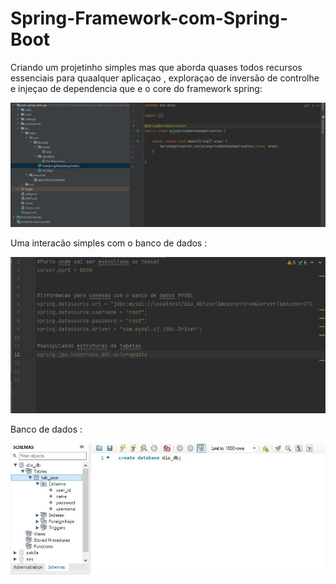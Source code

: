 # Spring-Framework-com-Spring-Boot

Criando um projetinho simples mas que aborda quases todos recursos essenciais para quaalquer aplicaçao , exploraçao  de inversão de controlhe e injeçao de dependencia que e o core do framework spring:


<img src="./projetofinaly/projeto.jpg"/>

Uma interacão simples com o  banco de dados : 

<img src="./projetofinaly/banco-de-dados.jpg"/>

Banco  de dados :

<img src="./projetofinaly/mysql.jpg"/>
